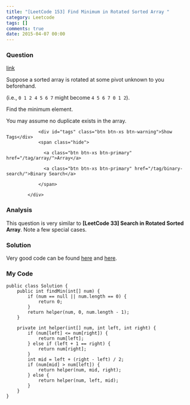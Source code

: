 ```yaml
---
title: "[LeetCode 153] Find Minimum in Rotated Sorted Array "
category: Leetcode
tags: []
comments: true
date: 2015-04-07 00:00
---
```



### Question 

[link](https://leetcode.com/problems/find-minimum-in-rotated-sorted-array/)

<div class="question-content">
              <p></p><p>Suppose a sorted array is rotated at some pivot unknown to you beforehand.</p>

<p>(i.e., <code>0 1 2 4 5 6 7</code> might become <code>4 5 6 7 0 1 2</code>).</p>

<p>Find the minimum element.</p>

<p>You may assume no duplicate exists in the array.</p><p></p>
              
                <div id="tags" class="btn btn-xs btn-warning">Show Tags</div>
                <span class="hide">
                  
                  <a class="btn btn-xs btn-primary" href="/tag/array/">Array</a>
                  
                  <a class="btn btn-xs btn-primary" href="/tag/binary-search/">Binary Search</a>
                  
                </span>
              
            </div>

### Analysis

This question is very similar to __[LeetCode 33] Search in Rotated Sorted Array__. Note a few special cases. 

### Solution

Very good code can be found [here](http://www.programcreek.com/2014/02/leetcode-find-minimum-in-rotated-sorted-array/) and [here](http://www.sanfoundry.com/java-program-find-minimum-element-rotated-sorted-array-using-binary-search-approach/). 

### My Code

    public class Solution {
        public int findMin(int[] num) {
            if (num == null || num.length == 0) {
                return 0;
            }
            return helper(num, 0, num.length - 1);
        }

        private int helper(int[] num, int left, int right) {
            if (num[left] <= num[right]) {
                return num[left];
            } else if (left + 1 == right) {
                return num[right];
            }
            int mid = left + (right - left) / 2;
            if (num[mid] > num[left]) {
                return helper(num, mid, right);
            } else {
                return helper(num, left, mid);
            }
        }
    }
